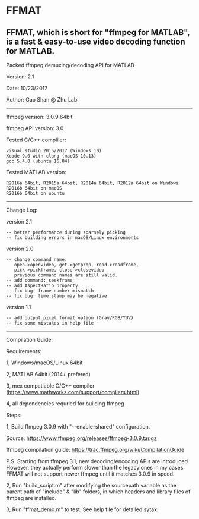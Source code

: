 # FFMAT
FFMAT, which is short for "ffmpeg for MATLAB", is a fast &amp; easy-to-use video decoding function for MATLAB.
----------------------------------------------------------------------------

Packed ffmpeg demuxing/decoding API for MATLAB

Version: 2.1

Date: 10/23/2017

Author: Gao Shan @ Zhu Lab

----------------------------------------------------------------------------
ffmpeg version: 3.0.9 64bit

ffmpeg API version: 3.0

Tested C/C++ compliler: 
    
    visual studio 2015/2017 (Windows 10)
    Xcode 9.0 with clang (macOS 10.13)
    gcc 5.4.0 (ubuntu 16.04)
Tested MATLAB version: 
    
    R2016a 64bit, R2015a 64bit, R2014a 64bit, R2012a 64bit on Windows
    R2016b 64bit on macOS
    R2016b 64bit on ubuntu
    
----------------------------------------------------------------------------
Change Log:

version 2.1

	-- better performance during sparsely picking
	-- fix building errors in macOS/Linux environments

version 2.0

	-- change command name:
	   open->openvideo, get->getprop, read->readframe, 
	   pick->pickframe, close->closevideo
	   previous command names are still valid.
	-- add command: seekframe
	-- add AspectRatio property
	-- fix bug: frame number mismatch
	-- fix bug: time stamp may be negative

version 1.1

	-- add output pixel format option (Gray/RGB/YUV)
	-- fix some mistakes in help file

----------------------------------------------------------------------------
Compilation Guide:

Requirements:

1, Windows/macOS/Linux 64bit

2, MATLAB 64bit (2014+ prefered)

3, mex compatiable C/C++ compiler (https://www.mathworks.com/support/compilers.html)

4, all dependencies requried for building ffmpeg

Steps:

1, Build ffmpeg 3.0.9 with "--enable-shared" configuration.

   Source:
   https://www.ffmpeg.org/releases/ffmpeg-3.0.9.tar.gz
   
   ffmpeg compilation guide: 
   https://trac.ffmpeg.org/wiki/CompilationGuide
   
   P.S.
   Starting from ffmpeg 3.1, new decoding/encoding APIs are introduced. 
   However, they actually perform slower than the legacy ones in my cases.
   FFMAT will not support newer ffmpeg until it matches 3.0.9 in speed.

2, Run "build_script.m" after modifying the sourcepath variable as the parent 
   path of "include" & "lib" folders, in which headers and library files of ffmpeg are installed.
   
3, Run "ffmat_demo.m" to test. See help file for detailed sytax.
